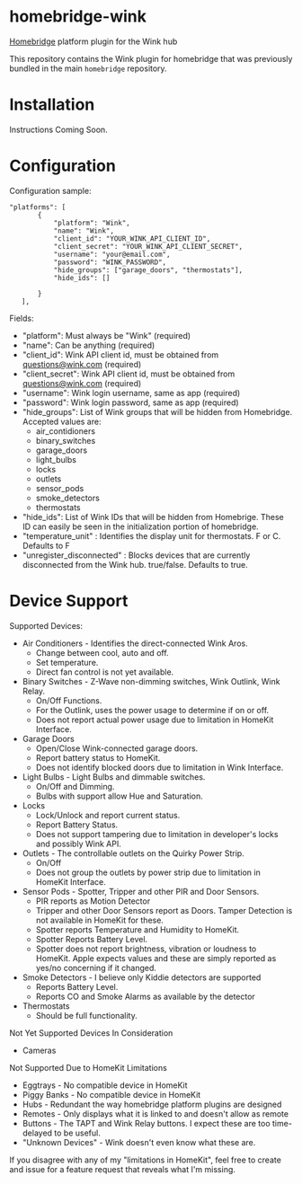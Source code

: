 # homebridge-wink
[Homebridge](https://github.com/nfarina/homebridge) platform plugin for the Wink hub

This repository contains the Wink plugin for homebridge that was previously bundled in the main `homebridge` repository.

# Installation

Instructions Coming Soon.

# Configuration

Configuration sample:

 ```
"platforms": [
		{
			"platform": "Wink",
			"name": "Wink",
			"client_id": "YOUR_WINK_API_CLIENT_ID",
			"client_secret": "YOUR_WINK_API_CLIENT_SECRET",
			"username": "your@email.com",
			"password": "WINK_PASSWORD",
        	"hide_groups": ["garage_doors", "thermostats"],
        	"hide_ids": []
			
		}
	],

```

Fields: 

* "platform": Must always be "Wink" (required)
* "name": Can be anything (required)
* "client_id": Wink API client id, must be obtained from questions@wink.com (required)
* "client_secret": Wink API client id, must be obtained from questions@wink.com (required)
* "username": Wink login username, same as app (required)
* "password": Wink login password, same as app (required)
* "hide_groups": List of Wink groups that will be hidden from Homebridge. Accepted values are:  
  * air_contidioners  
  * binary_switches  
  * garage_doors  
  * light_bulbs  
  * locks  
  * outlets  
  * sensor_pods  
  * smoke_detectors  
  * thermostats
* "hide_ids": List of Wink IDs that will be hidden from Homebrige. These ID can easily be seen in the initialization portion of homebridge.
* "temperature_unit" : Identifies the display unit for thermostats. F or C. Defaults to F
* "unregister_disconnected" : Blocks devices that are currently disconnected from the Wink hub. true/false. Defaults to true.

# Device Support

Supported Devices:

* Air Conditioners - Identifies the direct-connected Wink Aros. 
  * Change between cool, auto and off.
  * Set temperature.
  * Direct fan control is not yet available.
* Binary Switches - Z-Wave non-dimming switches, Wink Outlink, Wink Relay.
  * On/Off Functions.
  * For the Outlink, uses the power usage to determine if on or off.
  * Does not report actual power usage due to limitation in HomeKit Interface.
* Garage Doors
  * Open/Close Wink-connected garage doors.
  * Report battery status to HomeKit.
  * Does not identify blocked doors due to limitation in Wink Interface.
* Light Bulbs - Light Bulbs and dimmable switches.
  * On/Off and Dimming.
  * Bulbs with support allow Hue and Saturation.
* Locks
  * Lock/Unlock and report current status.
  * Report Battery Status.
  * Does not support tampering due to limitation in developer's locks and possibly Wink API.
* Outlets - The controllable outlets on the Quirky Power Strip.
  * On/Off
  * Does not group the outlets by power strip due to limitation in HomeKit Interface.
* Sensor Pods - Spotter, Tripper and other PIR and Door Sensors.
  * PIR reports as Motion Detector
  * Tripper and other Door Sensors report as Doors. Tamper Detection is not available in HomeKit for these.
  * Spotter reports Temperature and Humidity to HomeKit.
  * Spotter Reports Battery Level.
  * Spotter does not report brightness, vibration or loudness to HomeKit. Apple expects values and these are simply reported as yes/no concerning if it changed.
* Smoke Detectors - I believe only Kiddie detectors are supported
  * Reports Battery Level.
  * Reports CO and Smoke Alarms as available by the detector
* Thermostats
  * Should be full functionality.
  
Not Yet Supported Devices In Consideration

* Cameras

Not Supported Due to HomeKit Limitations

* Eggtrays - No compatible device in HomeKit
* Piggy Banks - No compatible device in HomeKit
* Hubs - Redundant the way homebridge platform plugins are designed
* Remotes - Only displays what it is linked to and doesn't allow as remote
* Buttons - The TAPT and Wink Relay buttons. I expect these are too time-delayed to be useful.
* "Unknown Devices" - Wink doesn't even know what these are.

If you disagree with any of my "limitations in HomeKit", feel free to create and issue for a feature request that reveals what I'm missing.